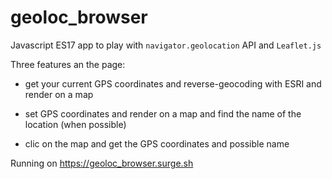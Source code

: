 # geoloc_browser

Javascript ES17 app to play with `navigator.geolocation` API and `Leaflet.js`

Three features an the page:

- get your current GPS coordinates and reverse-geocoding with ESRI and render on a map

- set GPS coordinates and render on a map and find the name of the location (when possible)

- clic on the map and get the GPS coordinates and possible name

Running on https://geoloc_browser.surge.sh
